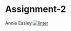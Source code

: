 # Assignment-2
Annie Easley
[![linter](https://github.com/kayleiigh/Assignment-2/workflows/linter/badge.svg)](https://github.com/marketplace/actions/super-linter)         
